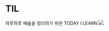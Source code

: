 # TIL
하루하루 배움을 정리하기 위한 TODAY I LEARN 
![](../imageGithub%20Pages%20%EB%B8%94%EB%A1%9C%EA%B7%B8%20%EB%A7%8C%EB%93%9C%EB%8A%94%20%EA%B3%BC%EC%A0%95%20(%EB%8C%80%EB%9E%B5%2010%EB%B6%84)/ac4e2c19343bbebf86b2c771672dfaac617ea012db208c18f6e83b1a90a7baa7.png)
